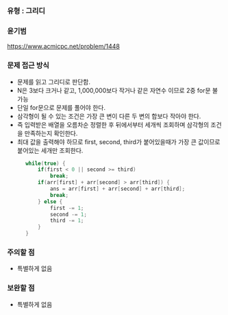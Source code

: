 ### 유형 : 그리디
### 윤기범
https://www.acmicpc.net/problem/1448

### 문제 접근 방식
  - 문제를 읽고 그리디로 판단함.
  - N은 3보다 크거나 같고, 1,000,000보다 작거나 같은 자연수 이므로 2중 for문 불가능
  - 단일 for문으로 문제를 풀어야 한다.
  - 삼각형이 될 수 있는 조건은 가장 큰 변이 다른 두 변의 합보다 작아야 한다.
  - 즉 입력받은 배열을 오름차순 정렬한 후 뒤에서부터 세개씩 조회하며 삼각형의 조건을 만족하는지 확인한다.
  - 최대 값을 출력해야 하므로 first, second, third가 붙어있을때가 가장 큰 값이므로 붙어있는 세개만 조회한다.
  ``` java
        while(true) {
            if(first < 0 || second >= third)
                break;
            if(arr[first] + arr[second] > arr[third]) {
                ans = arr[first] + arr[second] + arr[third];
                break;
            } else {
                first -= 1;
                second -= 1;
                third -= 1;
            }
        }
  ```
  
### 주의할 점
  - 특별하게 없음

### 보완할 점
  - 특별하게 없음
